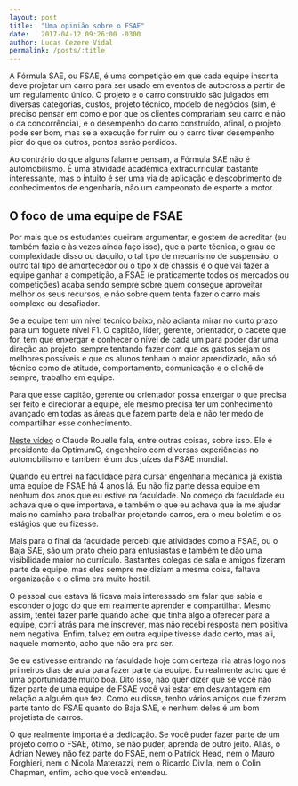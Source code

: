 ```yaml
---
layout: post
title:  "Uma opinião sobre o FSAE"
date:   2017-04-12 09:26:00 -0300
author: Lucas Cezere Vidal
permalink: /posts/:title
---
```

A Fórmula SAE, ou FSAE, é uma competição em que cada equipe inscrita deve projetar um carro para ser usado em eventos de autocross a partir de um regulamento único. O projeto e o carro construído são julgados em diversas categorias, custos, projeto técnico, modelo de negócios (sim, é preciso pensar em como e por que os clientes comprariam seu carro e não o da concorrência), e o desempenho do carro construído, afinal, o projeto pode ser bom, mas se a execução for ruim ou o carro tiver desempenho pior do que os outros, pontos serão perdidos.

Ao contrário do que alguns falam e pensam, a Fórmula SAE não é automobilismo. É uma atividade acadêmica extracurricular bastante interessante, mas o intuito é ser uma via de aplicação e descobrimento de conhecimentos de engenharia, não um campeonato de esporte a motor.

## O foco de uma equipe de FSAE

Por mais que os estudantes queiram argumentar, e gostem de acreditar (eu também fazia e às vezes ainda faço isso), que a parte técnica, o grau de complexidade disso ou daquilo, o tal tipo de mecanismo de suspensão, o outro tal tipo de amortecedor ou o tipo x de chassis é o que vai fazer a equipe ganhar a competição, a FSAE (e praticamente todos os mercados ou competições) acaba sendo sempre sobre quem consegue aproveitar melhor os seus recursos, e não sobre quem tenta fazer o carro mais complexo ou desafiador.

Se a equipe tem um nível técnico baixo, não adianta mirar no curto prazo para um foguete nível F1. O capitão, líder, gerente, orientador, o cacete que for, tem que enxergar e conhecer o nível de cada um para poder dar uma direção ao projeto, sempre tentando fazer com que os gastos sejam os melhores possíveis e que os alunos tenham o maior aprendizado, não só técnico como de atitude, comportamento, comunicação e o clichê de sempre, trabalho em equipe.

Para que esse capitão, gerente ou orientador possa enxergar o que precisa ser feito e direcionar a equipe, ele mesmo precisa ter um conhecimento avançado em todas as áreas que fazem parte dela e não ter medo de compartilhar esse conhecimento.

[Neste vídeo](https://www.youtube.com/watch?v=4urKZh5bonU) o Claude Rouelle fala, entre outras coisas, sobre isso. Ele é presidente da OptimumG, engenheiro com diversas experiências no automobilismo e também é um dos juízes da FSAE mundial.

Quando eu entrei na faculdade para cursar engenharia mecânica já existia uma equipe de FSAE há 4 anos lá. Eu não fiz parte dessa equipe em nenhum dos anos que eu estive na faculdade. No começo da faculdade eu achava que o que importava, e também o que eu achava que ia me ajudar mais no caminho para trabalhar projetando carros, era o meu boletim e os estágios que eu fizesse.

Mais para o final da faculdade percebi que atividades como a FSAE, ou o Baja SAE, são um prato cheio para entusiastas e também te dão uma visibilidade maior no currículo. Bastantes colegas de sala e amigos fizeram parte da equipe, mas eles sempre me diziam a mesma coisa, faltava organização e o clima era muito hostil.

O pessoal que estava lá ficava mais interessado em falar que sabia e esconder o jogo do que em realmente aprender e compartilhar. Mesmo assim, tentei fazer parte quando achei que tinha algo a oferecer para a equipe, corri atrás para me inscrever, mas não recebi resposta nem positiva nem negativa. Enfim, talvez em outra equipe tivesse dado certo, mas ali, naquele momento, acho que não era pra ser.

Se eu estivesse entrando na faculdade hoje com certeza iria atrás logo nos primeiros dias de aula para fazer parte da equipe. Eu realmente acho que é uma oportunidade muito boa. Dito isso, não quer dizer que se você não fizer parte de uma equipe de FSAE você vai estar em desvantagem em relação a alguém que fez. Como eu disse, tenho vários amigos que fizeram parte tanto do FSAE quanto do Baja SAE, e nenhum deles é um bom projetista de carros.

O que realmente importa é a dedicação. Se você puder fazer parte de um projeto como o FSAE, ótimo, se não puder, aprenda de outro jeito. Aliás, o Adrian Newey não fez parte do FSAE, nem o Patrick Head, nem o Mauro Forghieri, nem o Nicola Materazzi, nem o Ricardo Divila, nem o Colin Chapman, enfim, acho que você entendeu.
